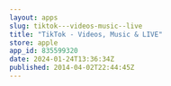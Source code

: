 ```yaml
---
layout: apps
slug: tiktok---videos-music--live
title: "TikTok - Videos, Music & LIVE"
store: apple
app_id: 835599320
date: 2024-01-24T13:36:34Z
published: 2014-04-02T22:44:45Z
---
```

